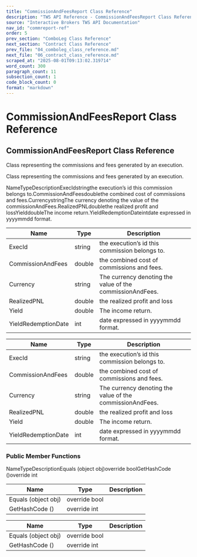 ```yaml
---
title: "CommissionAndFeesReport Class Reference"
description: "TWS API Reference - CommissionAndFeesReport Class Reference"
source: "Interactive Brokers TWS API Documentation"
nav_id: "commreport-ref"
order: 5
prev_section: "ComboLeg Class Reference"
next_section: "Contract Class Reference"
prev_file: "04_comboleg_class_reference.md"
next_file: "06_contract_class_reference.md"
scraped_at: "2025-08-01T09:13:02.319714"
word_count: 300
paragraph_count: 11
subsection_count: 1
code_block_count: 0
format: "markdown"
---
```


# CommissionAndFeesReport Class Reference

## CommissionAndFeesReport Class Reference

Class representing the commissions and fees generated by an execution.

Class representing the commissions and fees generated by an execution.

NameTypeDescriptionExecIdstringthe execution’s id this commission belongs to.CommissionAndFeesdoublethe combined cost of commissions and fees.CurrencystringThe currency denoting the value of the commissionAndFees.RealizedPNLdoublethe realized profit and lossYielddoubleThe income return.YieldRedemptionDateintdate expressed in yyyymmdd format.

| Name | Type | Description |
| --- | --- | --- |
| ExecId | string | the execution’s id this commission belongs to. |
| CommissionAndFees | double | the combined cost of commissions and fees. |
| Currency | string | The currency denoting the value of the commissionAndFees. |
| RealizedPNL | double | the realized profit and loss |
| Yield | double | The income return. |
| YieldRedemptionDate | int | date expressed in yyyymmdd format. |

| Name | Type | Description |
| --- | --- | --- |
| ExecId | string | the execution’s id this commission belongs to. |
| CommissionAndFees | double | the combined cost of commissions and fees. |
| Currency | string | The currency denoting the value of the commissionAndFees. |
| RealizedPNL | double | the realized profit and loss |
| Yield | double | The income return. |
| YieldRedemptionDate | int | date expressed in yyyymmdd format. |

### Public Member Functions

NameTypeDescriptionEquals (object obj)override boolGetHashCode ()override int

| Name | Type | Description |
| --- | --- | --- |
| Equals (object obj) | override bool |  |
| GetHashCode () | override int |  |

| Name | Type | Description |
| --- | --- | --- |
| Equals (object obj) | override bool |  |
| GetHashCode () | override int |  |